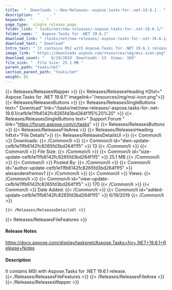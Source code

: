 ```yaml
---
title:  "  Downloads ---New-Releases--aspose.tasks-for-.net-19.6.1 . " 
description:  "    . " 
keywords:  "    . " 
page_type:  single_release_page
folder_link: " tasks/net/new-releases/-aspose.tasks-for-.net-19.6.1/"
folder_name: "  Aspose.Tasks for .NET 19.6.1"
download_link: " /tasks/net/new-releases/-aspose.tasks-for-.net-19.6.1/cefb1e11fb6142fc8265fd3bd264f1f5"
download_text: " Download"
Intro_text: " It contains MSI with Aspose.Tasks for .NET 19.6.1 release."
image_link: " https://downloads.aspose.com/resources/img/msi-icon.png"
download_count: "   6/19/2019  Downloads: 13  Views: 169"
file_size: "  File Size: 25.1 MB "
parent_path: "tasks/net"
section_parent_path: "tasks/net"
weight: 85 
---
```


{{< Releases/ReleasesWapper >}}
  {{< Releases/ReleasesHeading H2txt="  Aspose.Tasks for .NET 19.6.1" imagelink="/resources/img/msi-icon.png">}}
  {{< Releases/ReleasesButtons >}}
    {{< Releases/ReleasesSingleButtons text=" Download" link="/tasks/net/new-releases/-aspose.tasks-for-.net-19.6.1/cefb1e11fb6142fc8265fd3bd264f1f5%20%20" >}}
    {{< Releases/ReleasesSingleButtons text=" Support Forum " link="https://forum.aspose.com/c/tasks" >}}
  {{< Releases/ReleasesButtons >}}
  {{< Releases/ReleasesFileArea >}}
    {{< Releases/ReleasesHeading h4txt="File Details">}}
    {{< Releases/ReleasesDetailsUl >}}
            {{< Common/li  >}} Downloads: {{< /Common/li >}} 
      {{< Common/li id="dwn-update-cefb1e11fb6142fc8265fd3bd264f1f5" >}} 13 {{< /Common/li >}} 
      {{< Common/li  >}} File Size: {{< /Common/li >}} 
      {{< Common/li id="size-update-cefb1e11fb6142fc8265fd3bd264f1f5" >}} 25.1 MB {{< /Common/li >}} 
      {{< Common/li  >}} Posted By: {{< /Common/li >}} 
      {{< Common/li id="author-update-cefb1e11fb6142fc8265fd3bd264f1f5" >}} alexanderefremov1 {{< /Common/li >}} 
      {{< Common/li  >}} Views: {{< /Common/li >}} 
      {{< Common/li id="view-update-cefb1e11fb6142fc8265fd3bd264f1f5" >}} 170 {{< /Common/li >}} 
      {{< Common/li  >}} Date Added: {{< /Common/li >}} 
      {{< Common/li id="added-update-cefb1e11fb6142fc8265fd3bd264f1f5" >}} 6/19/2019 {{< /Common/li >}} 

    {{< /Releases/ReleasesDetailsUl >}}

  {{< Releases/ReleasesFileFeatures >}}
      <h4>Release Notes</h4><div><a href="https://docs.aspose.com/display/tasksnet/Aspose.Tasks+for+.NET+19.6.1+Release+Notes">https://docs.aspose.com/display/tasksnet/Aspose.Tasks+for+.NET+19.6.1+Release+Notes</a></div><h4>Description</h4><div class="HTMLDescription">It contains MSI with Aspose.Tasks for .NET 19.6.1 release.</div>
  {{< /Releases/ReleasesFileFeatures >}}
 {{< /Releases/ReleasesFileArea >}}
{{< /Releases/ReleasesWapper >}}


